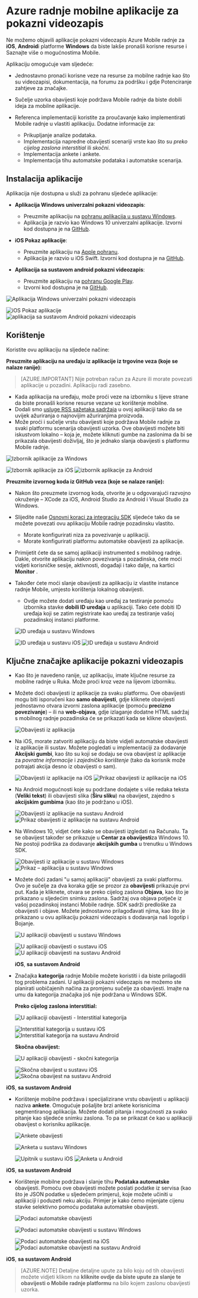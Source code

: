 <properties
    pageTitle="Azure radnje mobilne aplikacije za pokazni videozapis | Microsoft Azure"
    description="Opisuje mjestu preuzimanja, kako koristiti i prednosti korištenja aplikacije pokazni videozapis Azure Mobile radnje"
    services="mobile-engagement"
    documentationCenter="mobile"
    authors="piyushjo"
    manager="erikre"
    editor="" />

<tags
    ms.service="mobile-engagement"
    ms.workload="mobile"
    ms.tgt_pltfrm="na"
    ms.devlang="na"
    ms.topic="article"
    ms.date="06/10/2016"
    ms.author="piyushjo" />

# <a name="azure-mobile-engagement-demo-app"></a>Azure radnje mobilne aplikacije za pokazni videozapis

Ne možemo objavili aplikacije pokazni videozapis Azure Mobile radnje za **iOS**, **Android**i platforme **Windows** da biste lakše pronašli korisne resurse i Saznajte više o mogućnostima Mobile.

Aplikaciju omogućuje vam sljedeće:

- Jednostavno pronaći korisne veze na resurse za mobilne radnje kao što su videozapisi, dokumentacija, na forumu za podršku i gdje Potenciranje zahtjeve za značajke.
- Sučelje uzorka obavijesti koje podržava Mobile radnje da biste dobili ideja za mobilne aplikacije.
- Referenca implementaciji koristite za proučavanje kako implementirati Mobile radnje u vlastiti aplikaciju. Dodatne informacije za:

    - Prikupljanje analize podataka.
    - Implementacija napredne obavijesti scenariji vrste kao što su *preko cijelog zaslona interstitial* ili *skočni*.
    - Implementacija ankete i ankete.
    - Implementacija tihu automatske podataka i automatske scenarija.   

## <a name="app-installation"></a>Instalacija aplikacije
Aplikacija nije dostupna u služi za pohranu sljedeće aplikacije:

- **Aplikacija Windows univerzalni pokazni videozapis**:

    - Preuzmite aplikaciju na [pohranu aplikacija u sustavu Windows](https://www.microsoft.com/en-us/store/apps/azure-mobile-engagement/9nblggh4qmh2).
    - Aplikacija je razvio kao Windows 10 univerzalni aplikacije. Izvorni kod dostupna je na [GitHub](https://github.com/Azure/azure-mobile-engagement-app-windows).

- **iOS Pokaz aplikacije**:

    - Preuzmite aplikaciju na [Apple pohranu](https://itunes.apple.com/us/app/azure%20mobile%20engagement/id1105090090).
    - Aplikacija je razvio u iOS Swift. Izvorni kod dostupna je na [GitHub](https://github.com/Azure/azure-mobile-engagement-app-ios).

- **Aplikacija sa sustavom android pokazni videozapis**:

    - Preuzmite aplikaciju na [pohranu Google Play](https://play.google.com/store/apps/details?id=com.microsoft.azure.engagement).
    - Izvorni kod dostupna je na [GitHub](https://github.com/Azure/azure-mobile-engagement-app-android).

![Aplikacija Windows univerzalni pokazni videozapis][1]

![iOS Pokaz aplikacije][2]
![aplikacija sa sustavom Android pokazni videozapis][3]


## <a name="usage"></a>Korištenje

Koristite ovu aplikaciju na sljedeće načine:

**Preuzmite aplikaciju na uređaju iz aplikacije iz trgovine veza (koje se nalaze ranije):**

>[AZURE.IMPORTANT] Nije potreban račun za Azure ili morate povezati aplikacije u pozadini. Aplikaciju radi zasebno.

- Kada aplikacija na uređaju, može proći veze na izborniku s lijeve strane da biste pronašli korisne resurse vezane uz korištenje mobilne.
- Dodali smo [usluge RSS sažetaka sadržaja](https://aka.ms/azmerssfeed) u ovoj aplikaciji tako da se uvijek ažuriranja o najnovijim ažuriranjima proizvoda.
- Može proći i sučelje vrstu obavijesti koje podržava Mobile radnje za svaki platformu scenarija obavijesti uzorka. Ove obavijesti možete biti iskustvom lokalno – koja je, možete kliknuti gumbe na zaslonima da bi se prikazala obavijesti doživljaj, što je jednako slanja obavijesti s platformu Mobile radnje.

![Izbornik aplikacije za Windows][4]

![Izbornik aplikacije za iOS][5]
![izbornik aplikacije za Android][6]

**Preuzmite izvornog koda iz GitHub veza (koje se nalaze ranije):**

- Nakon što preuzmete izvornog koda, otvorite je u odgovarajući razvojno okruženje – XCode za iOS, Android Studio za Android i Visual Studio za Windows.
- Slijedite naše [Osnovni koraci za integraciju SDK](mobile-engagement-windows-store-dotnet-get-started.md) sljedeće tako da se možete povezati ovu aplikaciju Mobile radnje pozadinsku vlastito.
    - Morate konfigurirati niza za povezivanje u aplikaciji.
    - Morate konfigurirati platformu automatske obavijesti za aplikacije.
- Primijetit ćete da se samoj aplikaciji instrumented s mobilnog radnje. Dakle, otvorite aplikaciju nakon povezivanja s pozadinska, ćete moći vidjeti korisničke sesije, aktivnosti, događaji i tako dalje, na kartici **Monitor** .
- Također ćete moći slanje obavijesti za aplikaciju iz vlastite instance radnje Mobile, umjesto korištenja lokalnog obavijesti.
    - Ovdje možete dodati uređaju kao uređaj za testiranje pomoću izbornika stavke **dobili ID uređaja** u aplikaciji. Tako ćete dobiti ID uređaja koji se zatim registrirate kao uređaj za testiranje vašoj pozadinskoj instanci platforme.

    ![ID uređaja u sustavu Windows][7]

    ![ID uređaja u sustavu iOS][8]
    ![ID uređaja u sustavu Android][9]

## <a name="key-features-of-the-demo-app"></a>Ključne značajke aplikacije pokazni videozapis

- Kao što je navedeno ranije, uz aplikaciju, imate ključne resurse za mobilne radnje u Ruka. Može proći kroz veze na lijevom izborniku.

- Možete doći obavijesti iz aplikacije za svaku platformu. Ove obavijesti mogu biti isporučeni kao **samo obavijesti**, gdje kliknete obavijesti jednostavno otvara izvorni zaslona aplikacije (pomoću **precizno povezivanje**) – ili na **web-objava**, gdje izlaganje dodatne HTML sadržaj s mobilnog radnje pozadinska će se prikazati kada se klikne obavijesti.

    ![Obavijesti iz aplikacija][29]

- Na iOS, morate zatvoriti aplikaciju da biste vidjeli automatske obavijesti iz aplikacije ili sustav. Možete pogledati u implementaciji za dodavanje **Akcijski gumbi**, kao što su koji se dodaju se ova obavijest iz aplikacije za *povratne informacije* i *zajedničko korištenje* (tako da korisnik može potrajati akcija desno iz obavijesti o sam).

    ![Obavijesti iz aplikacije na iOS][11] ![Prikaz obavijesti iz aplikacije na iOS][14]

- Na Android mogućnosti koje su podržane dodajete s više redaka teksta (**Veliki tekst**) ili obavijesti slika (**Širu sliku**) na obavijest, zajedno s **akcijskim gumbima** (kao što je podržano u iOS).

    ![Obavijesti iz aplikacije na sustavu Android][12] ![Prikaz obavijesti iz aplikacije na sustavu Android][15]

- Na Windows 10, vidjet ćete kako se obavijesti izgledati na Računalu. Ta se obavijest također se prikazuje u **Centar za obavijesti**za Windows 10. Ne postoji podrška za dodavanje **akcijskih gumba** u trenutku u Windows SDK.

    ![Obavijesti iz aplikacije u sustavu Windows][10] ![Prikaz – aplikacija u sustavu Windows][13]

- Možete doći zadani "u samoj aplikaciji" obavijesti za svaki platformu. Ovo je sučelje za dva koraka gdje se prozor za **obavijesti** prikazuje prvi put. Kada je kliknete, otvara se preko cijelog zaslona **Objava**, kao što je prikazano u sljedećim snimku zaslona. Sadržaj ova objava potječe iz vašoj pozadinskoj instanci Mobile radnje. SDK sadrži predloške za obavijesti i objave. Možete jednostavno prilagođavati njima, kao što je prikazano u ovu aplikaciju pokazni videozapis s dodavanja naš logotip i Bojanje.  

    ![U aplikaciji obavijesti u sustavu Windows][16]

    ![U aplikaciji obavijesti o sustavu iOS][17]  ![U aplikaciji obavijesti na sustavu Android][18]

    **iOS**, **sa sustavom Android**

- Značajka **kategorija** radnje Mobile možete koristiti i da biste prilagodili tog problema zadani. U aplikaciji pokazni videozapis ne možemo ste planirati uobičajenih načina za promjenu sučelje za obavijesti. Imajte na umu da kategorija značajka još nije podržana u Windows SDK.

    **Preko cijelog zaslona interstitial:**

    ![U aplikaciji obavijesti - Interstitial kategorija][30]

    ![Interstitial kategorija u sustavu iOS][21]  ![Interstitial kategorija na sustavu Android][22]

    **Skočna obavijest:**

    ![U aplikaciji obavijesti - skočni kategorija][31]

    ![Skočna obavijest u sustavu iOS][19]   ![Skočna obavijest na sustavu Android][20]

**iOS**, **sa sustavom Android**

- Korištenje mobilne podržava i specijalizirane vrstu obavijesti u aplikaciji naziva **ankete**. Omogućuje pošaljite brzi ankete korisnicima segmentiranog aplikacija. Možete dodati pitanja i mogućnosti za svako pitanje kao sljedeće snimku zaslona. To pa se prikazat će kao u aplikaciji obavijest o korisniku aplikacije.   

    ![Ankete obavijesti][32]

    ![Anketa u sustavu Windows][26]

    ![Upitnik u sustavu iOS][27]   ![Anketa u Android][28]

**iOS**, **sa sustavom Android**

- Korištenje mobilne podržava i slanje tihu **Podataka automatske** obavijesti. Pomoću ove obavijesti možete poslati podatke iz servisa (kao što je JSON podatke u sljedećem primjeru), koje možete učiniti u aplikaciji i poduzeti neku akciju. Primjer je kako ćemo mijenjate cijenu stavke selektivno pomoću podataka automatske obavijesti.

    ![Podaci automatske obavijesti][33]

    ![Podaci automatske obavijesti u sustavu Windows][23]

    ![Podaci automatske obavijesti na iOS][24]  ![Podaci automatske obavijesti na sustavu Android][25]

**iOS**, **sa sustavom Android**

> [AZURE.NOTE] Detaljne detaljne upute za bilo koju od tih obavijesti možete vidjeti klikom na **kliknite ovdje da biste upute za slanje te obavijesti o Mobile radnje platformu** na bilo kojem zaslonu obavijesti uzorka.


[1]: ./media/mobile-engagement-demo-apps/home-windows.png
[2]: ./media/mobile-engagement-demo-apps/home-ios.png
[3]: ./media/mobile-engagement-demo-apps/home-android.png
[4]: ./media/mobile-engagement-demo-apps/menu-windows.png
[5]: ./media/mobile-engagement-demo-apps/menu-ios.png
[6]: ./media/mobile-engagement-demo-apps/menu-android.png
[7]: ./media/mobile-engagement-demo-apps/device-id-windows.png
[8]: ./media/mobile-engagement-demo-apps/device-id-ios.png
[9]: ./media/mobile-engagement-demo-apps/device-id-android.png
[10]: ./media/mobile-engagement-demo-apps/out-of-app-windows.png
[11]: ./media/mobile-engagement-demo-apps/out-of-app-ios.png
[12]: ./media/mobile-engagement-demo-apps/out-of-app-android.png
[13]: ./media/mobile-engagement-demo-apps/out-of-app-display-windows.png
[14]: ./media/mobile-engagement-demo-apps/out-of-app-display-ios.png
[15]: ./media/mobile-engagement-demo-apps/out-of-app-display-android.png
[16]: ./media/mobile-engagement-demo-apps/in-app-windows.png
[17]: ./media/mobile-engagement-demo-apps/in-app-ios.png
[18]: ./media/mobile-engagement-demo-apps/in-app-android.png
[19]: ./media/mobile-engagement-demo-apps/pop-up-ios.png
[20]: ./media/mobile-engagement-demo-apps/pop-up-android.png
[21]: ./media/mobile-engagement-demo-apps/interstitial-ios.png
[22]: ./media/mobile-engagement-demo-apps/interstitial-android.png
[23]: ./media/mobile-engagement-demo-apps/data-push-windows.png
[24]: ./media/mobile-engagement-demo-apps/data-push-ios.png
[25]: ./media/mobile-engagement-demo-apps/data-push-android.png
[26]: ./media/mobile-engagement-demo-apps/survey-windows.png
[27]: ./media/mobile-engagement-demo-apps/survey-ios.png
[28]: ./media/mobile-engagement-demo-apps/survey-android.png
[29]: ./media/mobile-engagement-demo-apps/out-of-app.png
[30]: ./media/mobile-engagement-demo-apps/in-app-interstitial.png
[31]: ./media/mobile-engagement-demo-apps/in-app-pop-up.png
[32]: ./media/mobile-engagement-demo-apps/notification-poll.png
[33]: ./media/mobile-engagement-demo-apps/notification-data-push.png

